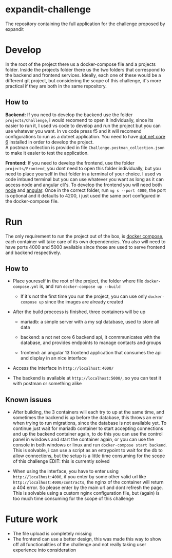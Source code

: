 # expandit-challenge
The repository containing the full application for the challenge proposed by expandit

# Develop

In the root of the project there us a docker-compose file and a projects folder. Inside the projects folder there us the two folders that correspond to the backend and frontend services. Ideally, each one of these would be a different git project, but considering the scope of this challenge, it's more practical if they are both in the same repository.

## How to

**Backend:** If you need to develop the backend use the folder `projects/Challenge`, i would recomend to open it individually, since its easier to run it, I used vs code to develop and run the project but you can use whatever you want. In vs code press f5 and it will recomend configurations to run as a dotnet application. You need to have [dot net core 6](https://dotnet.microsoft.com/en-us/download/dotnet/6.0) installed in order to develop the project.  
A postman collection is provided in file `Challenge.postman_collection.json` to make it easier to test the application.

**Frontend:** If you need to develop the frontend, use the folder `projects/Frontend`, you dont need to open this folder individually, but you need to place yourself in that folder in a terminal of your choice. I used vs code imbued terminal but you can use whatever you want as long as it can access node and angular cli's. To develop the frontend you will need both [node](https://nodejs.org/en/download/) and [angular](https://angular.io/guide/setup-local). Once in the correct folder, run `ng s --port 4000`, the port is optional and it defaults to 4200, i just used the same port configured in the docker-compose file.



# Run

The only requirement to run the project out of the box, is [docker compose](https://docs.docker.com/compose/install/), each container will take care of its own dependencies.
You also will need to have ports 4000 and 5000 available since those are used to serve frontend and backend respectively.

## How to

- Place youreself in the root of the project, the folder where file `docker-compose.yml` is, and run `docker-compose up --build`

    - If it's not the first time you run the project, you can use only `docker-compose up` since the images are already created

- After the build proccess is finished, three containers will be up

    - mariadb: a simple server with a my sql database, used to store all data

    - backend: a not net core 6 backend api, it conmmunicates with the database, and provides endpoints to manage contacts and groups

    - frontend: an angular 13 frontend application that consumes the api and display in an nice interface

- Access the interface in `http://localhost:4000/`

- The backend is available at `http://localhost:5000/`, so you can test it with postman or something alike

## Known issues

- After building, the 3 containers will each try to up at the same time, and sometimes the backend is up before the database, this throws an error when trying to run migrations, since the database is not available yet. To continue just wait for mariadb container to start accepting connections and up the backend container again, to do this you can use the control panel in windows and start the container again, or you can use the console in both windows or linux and run `docker-compose start backend`.
This is solvable, i can use a script as an entrypoint to wait for the db to allow connections, but the setup is a little time consuming for the scope of this challenge EDIT: this is currently solved

- When using the interface, you have to enter using `http://localhost:4000`, if you enter by some other valid url like `http://localhost:4000/contracts`, the nginx of the container will return a 404 error. So please enter by the main url and dont refresh the page. This is solvable using a custom nginx configuration file, but (again) is too much time consuming for the scope of this challenge

# Future work

- The file upload is completely missing
- The frontend can use a better design, this was made this way to show off all functionalities of the challenge and not really taking user experience into consideration
